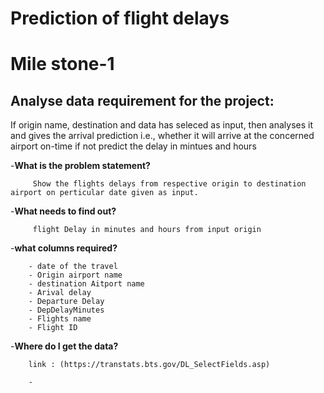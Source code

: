 # Prediction of flight delays

# **Mile stone-1**

## **Analyse data requirement for the project:**

 If origin name, destination and data has seleced as input, then analyses it and gives the arrival prediction
 i.e., whether it will arrive at the concerned airport on-time if not predict the delay in mintues and hours 


   -**What is the problem statement?**

         Show the flights delays from respective origin to destination airport on perticular date given as input.
        
   -**What needs to find out?**

         flight Delay in minutes and hours from input origin
        
   -**what columns required?**

        - date of the travel
        - Origin airport name
        - destination Aitport name
        - Arival delay
        - Departure Delay
        - DepDelayMinutes         
        - Flights name
        - Flight ID

   -**Where do I get the data?**
        
        link : (https://transtats.bts.gov/DL_SelectFields.asp)
        
        - 
        
        
